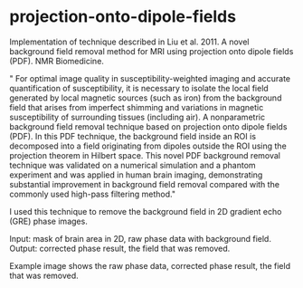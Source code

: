 # projection-onto-dipole-fields

Implementation of technique described in Liu et al. 2011. A novel background field removal method for MRI using projection onto dipole fields (PDF). NMR Biomedicine.

" For optimal image quality in susceptibility-weighted imaging and accurate quantification of susceptibility, it is necessary to isolate the local field generated by local magnetic sources (such as iron) from the background field that arises from imperfect shimming and variations in magnetic susceptibility of surrounding tissues (including air). A nonparametric background field removal technique based on projection onto dipole fields (PDF). In this PDF technique, the background field inside an ROI is decomposed into a field originating from dipoles outside the ROI using the projection theorem in Hilbert space. This novel PDF background removal technique was validated on a numerical simulation and a phantom experiment and was applied in human brain imaging, demonstrating substantial improvement in background field removal compared with the commonly used high-pass filtering method."

I used this technique to remove the background field in 2D gradient echo (GRE) phase images. 

Input: mask of brain area in 2D, raw phase data with background field.
Output: corrected phase result, the field that was removed.

Example image shows the raw phase data, corrected phase result, the field that was removed. 
